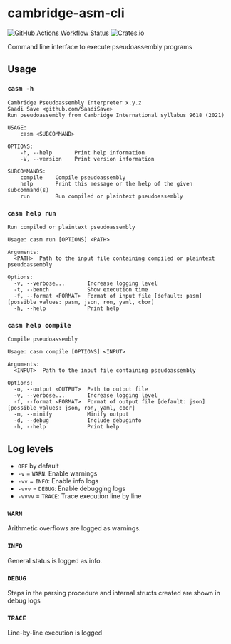 # cambridge-asm-cli

[![GitHub Actions Workflow Status](https://img.shields.io/github/actions/workflow/status/SaadiSave/cambridge-asm/publish-cli.yml?style=for-the-badge)](https://github.com/SaadiSave/cambridge-asm/actions/workflows/publish-cli.yml)
[![Crates.io](https://img.shields.io/crates/v/cambridge-asm?style=for-the-badge)](https://crates.io/crates/cambridge-asm)

Command line interface to execute pseudoassembly programs

## Usage

### `casm -h`

```text
Cambridge Pseudoassembly Interpreter x.y.z
Saadi Save <github.com/SaadiSave>
Run pseudoassembly from Cambridge International syllabus 9618 (2021)

USAGE:
    casm <SUBCOMMAND>

OPTIONS:
    -h, --help       Print help information
    -V, --version    Print version information

SUBCOMMANDS:
    compile    Compile pseudoassembly
    help       Print this message or the help of the given subcommand(s)
    run        Run compiled or plaintext pseudoassembly
```

### `casm help run`

```text
Run compiled or plaintext pseudoassembly

Usage: casm run [OPTIONS] <PATH>

Arguments:
  <PATH>  Path to the input file containing compiled or plaintext pseudoassembly

Options:
  -v, --verbose...       Increase logging level
  -t, --bench            Show execution time
  -f, --format <FORMAT>  Format of input file [default: pasm] [possible values: pasm, json, ron, yaml, cbor]
  -h, --help             Print help
```

### `casm help compile`

```text
Compile pseudoassembly

Usage: casm compile [OPTIONS] <INPUT>

Arguments:
  <INPUT>  Path to the input file containing pseudoassembly

Options:
  -o, --output <OUTPUT>  Path to output file
  -v, --verbose...       Increase logging level
  -f, --format <FORMAT>  Format of output file [default: json] [possible values: json, ron, yaml, cbor]
  -m, --minify           Minify output
  -d, --debug            Include debuginfo
  -h, --help             Print help
```

## Log levels

* `OFF` by default
* `-v` = `WARN`: Enable warnings
* `-vv` = `INFO`: Enable info logs
* `-vvv` = `DEBUG`: Enable debugging logs
* `-vvvv` = `TRACE`: Trace execution line by line

### `WARN`

Arithmetic overflows are logged as warnings.

### `INFO`

General status is logged as info.

### `DEBUG`

Steps in the parsing procedure and internal structs created are shown in debug logs

### `TRACE`

Line-by-line execution is logged
